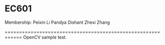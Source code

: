 # EC601
Membership:
Peixin Li
Pandya Dishant
Zhexi Zhang

============================================================
OpenCV sample test.
